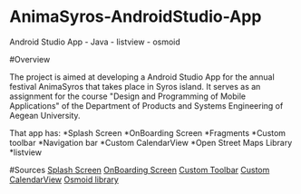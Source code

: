 # AnimaSyros-AndroidStudio-App
 Android Studio App - Java - listview - osmoid

#Overview

<p>The project is aimed at developing a Android Studio App for the annual festival AnimaSyros that takes place in Syros island. It serves as an assignment for the course "Design and Programming of Mobile Applications" of the Department of Products and Systems Engineering of Aegean University.</p>

<p>That app has:
*Splash Screen
*OnBoarding Screen
*Fragments
*Custom toolbar
*Navigation bar
*Custom CalendarView
*Open Street Maps Library
*listview

 #Sources
 <a href="https://www.youtube.com/watch?v=RYWMkin2YgQ">Splash Screen</a>
  <a href="https://www.youtube.com/watch?v=nfsqxkrTQFY&t=11s">OnBoarding Screen</a>
 <a href="(https://www.youtube.com/watch?v=IcqKOeK8ZcU">Custom Toolbar</a>
 <a href="https://www.digitalocean.com/community/tutorials/android-calendar-view">Custom CalendarView</a>
 <a href="https://github.com/osmdroid/osmdroid/wiki/How-to-use-the-osmdroid-library-(Java)">Osmoid library</a>

</p>
